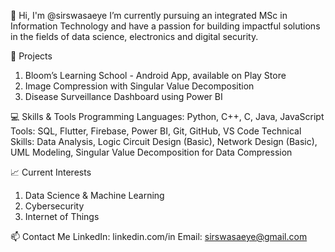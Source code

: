 👋 Hi, I'm @sirswasaeye
I’m currently pursuing an integrated MSc in Information Technology and have a passion for building impactful solutions in the fields of data science, electronics and digital security.

🚀 Projects
1. Bloom’s Learning School - Android App, available on Play Store
2. Image Compression with Singular Value Decomposition
3. Disease Surveillance Dashboard using Power BI

💻 Skills & Tools
Programming Languages: Python, C++, C, Java, JavaScript
Tools: SQL, Flutter, Firebase, Power BI, Git, GitHub, VS Code
Technical Skills: Data Analysis, Logic Circuit Design (Basic), Network Design (Basic), UML Modeling, Singular Value Decomposition for Data Compression

📈 Current Interests
1. Data Science & Machine Learning
2. Cybersecurity
3. Internet of Things

📫 Contact Me
LinkedIn: linkedin.com/in
Email: sirswasaeye@gmail.com
